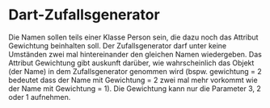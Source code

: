 # Dart-Zufallsgenerator

Die Namen sollen teils einer Klasse Person sein, die dazu noch das Attribut Gewichtung beinhalten soll. Der Zufallsgenerator darf unter keine Umständen zwei mal hintereinander den gleichen Namen wiedergeben. Das Attribut Gewichtung gibt auskunft darüber, wie wahrscheinlich das Objekt (der Name) in dem Zufallsgenerator genommen wird (bspw. gewichtung = 2 bedeutet dass der Name mit Gewichtung = 2 zwei mal mehr vorkommt wie der Name mit Gewichtung = 1). Die Gewichtung kann nur die Parameter 3, 2 oder 1 aufnehmen.
